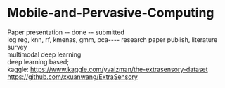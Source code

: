 # Mobile-and-Pervasive-Computing

Paper presentation -- done -- submitted<br/>
log reg, knn, rf, kmenas, gmm, pca---- research paper publish, literature survey<br/>
multimodal deep learning<br/>
deep learning based; <br/>
kaggle: https://www.kaggle.com/yvaizman/the-extrasensory-dataset <br/>
https://github.com/xxuanwang/ExtraSensory

